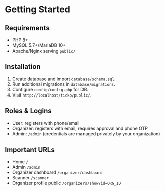 # Getting Started

## Requirements
- PHP 8+
- MySQL 5.7+/MariaDB 10+
- Apache/Nginx serving `public/`

## Installation
1. Create database and import `database/schema.sql`.
2. Run additional migrations in `database/migrations`.
3. Configure `config/config.php` for DB.
4. Visit `http://localhost/ticko/public/`.

## Roles & Logins
- User: registers with phone/email
- Organizer: registers with email; requires approval and phone OTP
- Admin: `/admin` (credentials are managed privately by your organization)

## Important URLs
- Home `/`
- Admin `/admin`
- Organizer dashboard `/organizer/dashboard`
- Scanner `/scanner`
- Organizer profile public `/organizers/show?id=ORG_ID`
